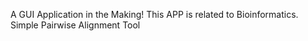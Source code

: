 A GUI Application in the Making! This APP is related to Bioinformatics. Simple Pairwise Alignment Tool
